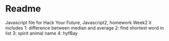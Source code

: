 # Readme
Javascript file for Hack Your Future, Javascript2, homework Week2 
it includes 
1: difference between median and average 
2: find shortest word in list 
3: spirit animal name 
4: hyfBay